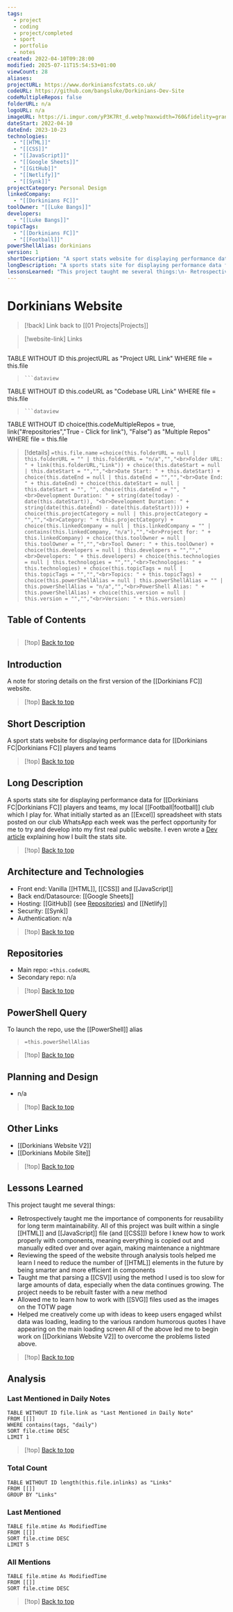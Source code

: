```yaml
---
tags:
  - project
  - coding
  - project/completed
  - sport
  - portfolio
  - notes
created: 2022-04-10T09:28:00
modified: 2025-07-11T15:54:53+01:00
viewCount: 28
aliases: 
projectURL: https://www.dorkiniansfcstats.co.uk/
codeURL: https://github.com/bangsluke/Dorkinians-Dev-Site
codeMultipleRepos: false
folderURL: n/a
logoURL: n/a
imageURL: https://i.imgur.com/yP3K7Rt_d.webp?maxwidth=760&fidelity=grand
dateStart: 2022-04-10
dateEnd: 2023-10-23
technologies:
  - "[[HTML]]"
  - "[[CSS]]"
  - "[[JavaScript]]"
  - "[[Google Sheets]]"
  - "[[GitHub]]"
  - "[[Netlify]]"
  - "[[Synk]]"
projectCategory: Personal Design
linkedCompany:
  - "[[Dorkinians FC]]"
toolOwner: "[[Luke Bangs]]"
developers:
  - "[[Luke Bangs]]"
topicTags:
  - "[[Dorkinians FC]]"
  - "[[Football]]"
powerShellAlias: dorkinians
version: 1
shortDescription: "A sport stats website for displaying performance data for [[Dorkinians FC|Dorkinians FC]] players and teams"
longDescription: "A sports stats site for displaying performance data for [[Dorkinians FC|Dorkinians FC]] players and teams, my local [[Football|football]] club which I play for. What initially started as an [[Excel]] spreadsheet with stats posted on our club WhatsApp each week was the perfect opportunity for me to try and develop into my first real public website. I even wrote a [Dev article](https://dev.to/bangsluke/building-a-stats-website-for-a-sports-club-4g5m) explaining how I built the stats site."
lessonsLearned: "This project taught me several things:\n- Retrospectively taught me the importance of components for reusability for long term maintainability. All of this project was built within a single [[HTML]] and [[JavaScript]] file (and [[CSS]]) before I knew how to work properly with components, meaning everything is copied out and manually edited over and over again, making maintenance a nightmare\n- Reviewing the speed of the website through analysis tools helped me learn I need to reduce the number of [[HTML]] elements in the future by being smarter and more efficient in components\n- Taught me that parsing a [[CSV]] using the method I used is too slow for large amounts of data, especially when the data continues growing. The project needs to be rebuilt faster with a new method\n- Allowed me to learn how to work with [[SVG]] files used as the images on the TOTW page\n- Helped me creatively come up with ideas to keep users engaged whilst data was loading, leading to the various random humorous quotes I have appearing on the main loading screen\nAll of the above led me to begin work on [[Dorkinians Website V2]] to overcome the problems listed above."
---
```

# Dorkinians Website

> [!back] Link back to [[01 Projects|Projects]]

>[!website-link] Links
> ```dataview
TABLE WITHOUT ID this.projectURL as "Project URL Link"
WHERE file = this.file
>```
>```dataview
TABLE WITHOUT ID this.codeURL as "Codebase URL Link"
WHERE file = this.file
>```
>```dataview
TABLE WITHOUT ID choice(this.codeMultipleRepos = true, link("#repositories","True - Click for link"), "False") as "Multiple Repos"
WHERE file = this.file

>[!details]  `=this.file.name`
>`=choice(this.folderURL = null | this.folderURL = "" | this.folderURL = "n/a","","<br>Folder URL: " + link(this.folderURL,"Link")) + choice(this.dateStart = null | this.dateStart = "","","<br>Date Start: " + this.dateStart) + choice(this.dateEnd = null | this.dateEnd = "","","<br>Date End: " + this.dateEnd) + choice(this.dateStart = null | this.dateStart = "", "", choice(this.dateEnd = "", "<br>Development Duration: " + string(date(today) - date(this.dateStart)), "<br>Development Duration: " + string(date(this.dateEnd) - date(this.dateStart)))) + choice(this.projectCategory = null | this.projectCategory = "","","<br>Category: " + this.projectCategory) + choice(this.linkedCompany = null | this.linkedCompany = "" | contains(this.linkedCompany, "n/a"),"","<br>Project for: " + this.linkedCompany) + choice(this.toolOwner = null | this.toolOwner = "","","<br>Tool Owner: " + this.toolOwner) + choice(this.developers = null | this.developers = "","","<br>Developers: " + this.developers) + choice(this.technologies = null | this.technologies = "","","<br>Technologies: " + this.technologies) + choice(this.topicTags = null | this.topicTags = "","","<br>Topics: " + this.topicTags) + choice(this.powerShellAlias = null | this.powerShellAlias = "" | this.powerShellAlias = "n/a","","<br>PowerShell Alias: " + this.powerShellAlias) + choice(this.version = null | this.version = "","","<br>Version: " + this.version)`

## Table of Contents

```table-of-contents
```

>[!top] [Back to top](#Table%20of%20Contents)

## Introduction

A note for storing details on the first version of the [[Dorkinians FC]] website.

>[!top] [Back to top](#Table%20of%20Contents)

## Short Description

A sport stats website for displaying performance data for [[Dorkinians FC|Dorkinians FC]] players and teams

>[!top] [Back to top](#Table%20of%20Contents)

## Long Description

A sports stats site for displaying performance data for [[Dorkinians FC|Dorkinians FC]] players and teams, my local [[Football|football]] club which I play for. What initially started as an [[Excel]] spreadsheet with stats posted on our club WhatsApp each week was the perfect opportunity for me to try and develop into my first real public website. I even wrote a [Dev article](https://dev.to/bangsluke/building-a-stats-website-for-a-sports-club-4g5m) explaining how I built the stats site.

>[!top] [Back to top](#Table%20of%20Contents)

## Architecture and Technologies

- Front end: Vanilla [[HTML]], [[CSS]] and [[JavaScript]]
- Back end/Datasource: [[Google Sheets]]
- Hosting: [[GitHub]] (see [Repositories](#repositories)) and [[Netlify]]
- Security: [[Synk]]
- Authentication: n/a

>[!top] [Back to top](#Table%20of%20Contents)

## Repositories

- Main repo: `=this.codeURL`
- Secondary repo: n/a

>[!top] [Back to top](#Table%20of%20Contents)

## PowerShell Query

To launch the repo, use the [[PowerShell]] alias 

> `=this.powerShellAlias`

>[!top] [Back to top](#Table%20of%20Contents)

## Planning and Design

- n/a

>[!top] [Back to top](#Table%20of%20Contents)

## Other Links

- [[Dorkinians Website V2]]
- [[Dorkinians Mobile Site]]

>[!top] [Back to top](#Table%20of%20Contents)

## Lessons Learned

This project taught me several things:
- Retrospectively taught me the importance of components for reusability for long term maintainability. All of this project was built within a single [[HTML]] and [[JavaScript]] file (and [[CSS]]) before I knew how to work properly with components, meaning everything is copied out and manually edited over and over again, making maintenance a nightmare
- Reviewing the speed of the website through analysis tools helped me learn I need to reduce the number of [[HTML]] elements in the future by being smarter and more efficient in components
- Taught me that parsing a [[CSV]] using the method I used is too slow for large amounts of data, especially when the data continues growing. The project needs to be rebuilt faster with a new method
- Allowed me to learn how to work with [[SVG]] files used as the images on the TOTW page
- Helped me creatively come up with ideas to keep users engaged whilst data was loading, leading to the various random humorous quotes I have appearing on the main loading screen
All of the above led me to begin work on [[Dorkinians Website V2]] to overcome the problems listed above.

>[!top] [Back to top](#Table%20of%20Contents)

## Analysis

### Last Mentioned in Daily Notes

```dataview
TABLE WITHOUT ID file.link as "Last Mentioned in Daily Note"
FROM [[]]
WHERE contains(tags, "daily")
SORT file.ctime DESC
LIMIT 1
```

>[!top] [Back to top](#Table%20of%20Contents)

### Total Count

```dataview
TABLE WITHOUT ID length(this.file.inlinks) as "Links"
FROM [[]]
GROUP BY "Links"
```

### Last Mentioned

```dataview
TABLE file.mtime As ModifiedTime
FROM [[]]
SORT file.ctime DESC
LIMIT 5
```

### All Mentions

```dataview
TABLE file.mtime As ModifiedTime
FROM [[]]
SORT file.ctime DESC
```

>[!top] [Back to top](#Table%20of%20Contents)